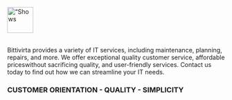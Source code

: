 <picture height="60">
    <source media="(prefers-color-scheme: dark)" srcset="https://cdn.bittivirta.fi/graphics/logo/2023/bittivirta/svg/logo-alt.svg">
    <img alt=“Shows an illustrated sun in light color mode and a moon with stars in dark color mode.” src="https://cdn.bittivirta.fi/graphics/logo/2023/bittivirta/svg/logo.svg" height="60">
</picture>
<br/>
<br/>

Bittivirta provides a variety of IT services, including maintenance, planning,
repairs, and more. We offer exceptional quality customer service, affordable
priceswithout sacrificing quality, and user-friendly services. Contact us today
to find out how we can streamline your IT needs.

### CUSTOMER ORIENTATION - QUALITY - SIMPLICITY

